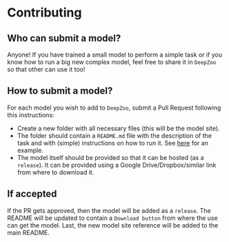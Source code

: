 # Contributing

## Who can submit a model?

Anyone! If you have trained a small model to perform a simple task or if you know how to run a big new complex model, feel free to share it in `DeepZoo` so that other can use it too!

## How to submit a model?

For each model you wish to add to `DeepZoo`, submit a Pull Request following this instructions:

* Create a new folder with all necessary files (this will be the model site).
* The folder should contain a `README.md` file with the description of the task and with (simple) instructions on how to run it. See [here](https://github.com/iitzco/deepzoo/blob/master/zhang_colorization/README.md) for an example.
* The model itself should be provided so that it can be hosted (as a `release`). It can be provided using a Google Drive/Dropbox/similar link from where to download it.

## If accepted

If the PR gets approved, then the model will be added as a `release`. The README will be updated to contain a `Download button` from where the use can get the model. Last, the new model site reference will be added to the main README.
